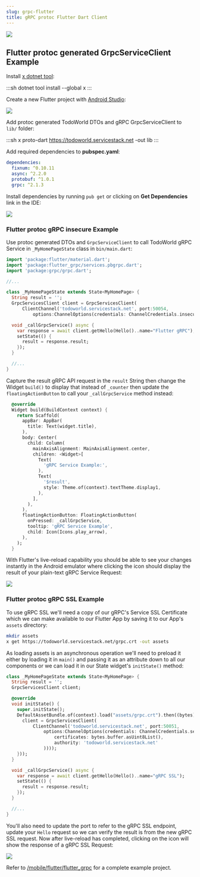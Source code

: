 ```yaml
---
slug: grpc-flutter
title: gRPC protoc Flutter Dart Client
---
```


[![](https://raw.githubusercontent.com/NetCoreApps/todo-world/master/TodoWorld/wwwroot/assets/img/flutter/flutter-grpc-ssl.png)](https://youtu.be/t83gDzEGpac)

<lite-youtube class="w-full mx-4 my-4" width="560" height="315" videoid="UQlYodNS1xc" style="background-image: url('https://img.youtube.com/vi/UQlYodNS1xc/maxresdefault.jpg')"></lite-youtube>

## Flutter protoc generated GrpcServiceClient Example

Install [x dotnet tool](/dotnet-tool):
    
:::sh
dotnet tool install --global x 
:::

Create a new Flutter project with [Android Studio](https://developer.android.com/studio):

![](https://raw.githubusercontent.com/NetCoreApps/todo-world/master/TodoWorld/wwwroot/assets/img/flutter/new-flutter-project.png)

Add protoc generated TodoWorld DTOs and gRPC GrpcServiceClient to `lib/` folder:

:::sh
x proto-dart https://todoworld.servicestack.net -out lib
:::

Add required dependencies to **pubspec.yaml**:

```yaml
dependencies:
  fixnum: ^0.10.11
  async: ^2.2.0
  protobuf: ^1.0.1
  grpc: ^2.1.3
```

Install dependencies by running `pub get` or clicking on **Get Dependencies** link in the IDE:

![](https://raw.githubusercontent.com/NetCoreApps/todo-world/master/TodoWorld/wwwroot/assets/img/flutter/pub-get.png)

### Flutter protoc gRPC insecure Example

Use protoc generated DTOs and `GrpcServiceClient` to call TodoWorld gRPC Service in `_MyHomePageState`
class in `bin/main.dart`:

```dart
import 'package:flutter/material.dart';
import 'package:flutter_grpc/services.pbgrpc.dart';
import 'package:grpc/grpc.dart';

//...

class _MyHomePageState extends State<MyHomePage> {
  String result = '';
  GrpcServicesClient client = GrpcServicesClient(
      ClientChannel('todoworld.servicestack.net', port:50054,
          options:ChannelOptions(credentials: ChannelCredentials.insecure())));

  void _callGrpcService() async {
    var response = await client.getHello(Hello()..name="Flutter gRPC");
    setState(() {
      result = response.result;
    });
  }

  //...
}
```

Capture the result gRPC API request in the `result` String then change the Widget `build()` to 
display that instead of `_counter` then update the `floatingActionButton` to call your `_callGrpcService`
method instead:

```dart
  @override
  Widget build(BuildContext context) {
    return Scaffold(
      appBar: AppBar(
        title: Text(widget.title),
      ),
      body: Center(
        child: Column(
          mainAxisAlignment: MainAxisAlignment.center,
          children: <Widget>[
            Text(
              'gRPC Service Example:',
            ),
            Text(
              '$result',
              style: Theme.of(context).textTheme.display1,
            ),
          ],
        ),
      ),
      floatingActionButton: FloatingActionButton(
        onPressed: _callGrpcService,
        tooltip: 'gRPC Service Example',
        child: Icon(Icons.play_arrow),
      ),
    );
  }
```

With Flutter's live-reload capability you should be able to see your changes instantly in the Android emulator
where clicking the icon should display the result of your plain-text gRPC Service Request:

![](https://raw.githubusercontent.com/NetCoreApps/todo-world/master/TodoWorld/wwwroot/assets/img/flutter/flutter-grpc-insecure.png)

### Flutter protoc gRPC SSL Example

To use gRPC SSL we'll need a copy of our gRPC's Service SSL Certificate which we can make available to our
Flutter App by saving it to our App's `assets` directory:

```bash
mkdir assets
x get https://todoworld.servicestack.net/grpc.crt -out assets
```

As loading assets is an asynchronous operation we'll need to preload it either by loading it in `main()` and
passing it as an attribute down to all our components or we can load it in our State widget's `initState()`
method:

```dart
class _MyHomePageState extends State<MyHomePage> {
  String result = '';
  GrpcServicesClient client;

  @override
  void initState() {
    super.initState();
    DefaultAssetBundle.of(context).load("assets/grpc.crt").then((bytes) => setState(() {
      client = GrpcServicesClient(
          ClientChannel('todoworld.servicestack.net', port:50051,
              options:ChannelOptions(credentials: ChannelCredentials.secure(
                  certificates: bytes.buffer.asUint8List(),
                  authority: 'todoworld.servicestack.net'
              ))));
    }));
  }

  void _callGrpcService() async {
    var response = await client.getHello(Hello()..name="gRPC SSL");
    setState(() {
      result = response.result;
    });
  }

  //...
}
```

You'll also need to update the port to refer to the gRPC SSL endpoint, update your `Hello` request
so we can verify the result is from the new gRPC SSL request. Now after live-reload has completed,
clicking on the icon will show the response of a gRPC SSL Request:

![](https://raw.githubusercontent.com/NetCoreApps/todo-world/master/TodoWorld/wwwroot/assets/img/flutter/flutter-grpc-ssl.png)

Refer to [/mobile/flutter/flutter_grpc](https://github.com/NetCoreApps/todo-world/tree/master/mobile/flutter/flutter_grpc)
for a complete example project.
